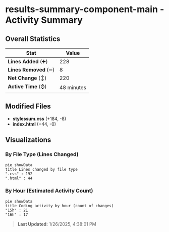 # results-summary-component-main - Activity Summary 

## Overall Statistics

| Stat                   | Value                                                             |
| ---------------------- | ----------------------------------------------------------------- |
| **Lines Added** (➕)   | 228                                          |
| **Lines Removed** (➖) | 8                                        |
| **Net Change** (↕)    | 220                |
| **Active Time** (⌚)   | 48 minutes |


## Modified Files
- **stylessum.css** (+184, -8)
- **index.html** (+44, -0)

## Visualizations

### By File Type (Lines Changed)

```mermaid
pie showData
title Lines changed by file type
".css" : 192
".html" : 44
```

### By Hour (Estimated Activity Count)

```mermaid
pie showData
title Coding activity by hour (count of changes)
"15h" : 21
"16h" : 17
```


> **Last Updated:** 1/26/2025, 4:38:01 PM